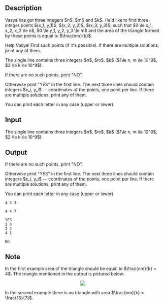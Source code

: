 ## Description

<div><p>Vasya has got three integers $n$, $m$ and $k$. He'd like to find three integer points $(x_1, y_1)$, $(x_2, y_2)$, $(x_3, y_3)$, such that $0 \le x_1, x_2, x_3 \le n$, $0 \le y_1, y_2, y_3 \le m$ and the area of the triangle formed by these points is equal to $\frac{nm}{k}$.</p><p>Help Vasya! Find such points (if it's possible). If there are multiple solutions, print any of them.</p></div><div class="input-specification"><p>The single line contains three integers $n$, $m$, $k$ ($1\le n, m \le 10^9$, $2 \le k \le 10^9$).</p></div><div class="output-specification"><p>If there are no such points, print "<span class="tex-font-style-tt">NO</span>".</p><p>Otherwise print "<span class="tex-font-style-tt">YES</span>" in the first line. The next three lines should contain integers $x_i, y_i$ — coordinates of the points, one point per line. If there are multiple solutions, print any of them.</p><p>You can print each letter in any case (upper or lower).</p></div>

## Input

<p>The single line contains three integers $n$, $m$, $k$ ($1\le n, m \le 10^9$, $2 \le k \le 10^9$).</p>

## Output

<p>If there are no such points, print "<span class="tex-font-style-tt">NO</span>".</p><p>Otherwise print "<span class="tex-font-style-tt">YES</span>" in the first line. The next three lines should contain integers $x_i, y_i$ — coordinates of the points, one point per line. If there are multiple solutions, print any of them.</p><p>You can print each letter in any case (upper or lower).</p>





```input1
4 3 3

```




```input2
4 4 7

```




```output1
YES
1 0
2 3
4 1

```




```output2
NO

```



## Note

<p>In the first example area of the triangle should be equal to $\frac{nm}{k} = 4$. The triangle mentioned in the output is pictured below: </p><center> <img class="tex-graphics" src="file://p3LTajuw.png" style="max-width: 100.0%;max-height: 100.0%;"> </center><p>In the second example there is no triangle with area $\frac{nm}{k} = \frac{16}{7}$.</p>
